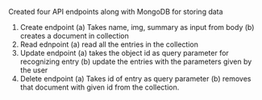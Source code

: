 Created four API endpoints along with MongoDB for storing data

1. Create endpoint
   (a) Takes name, img, summary as input from body
   (b) creates a document in collection
2. Read ednpoint
   (a) read all the entries in the collection
3. Update endpoint
   (a) takes the object id as query parameter for recognizing entry
   (b) update the entries with the parameters given by the user
4. Delete endpoint
   (a) Takes id of entry as query parameter
   (b) removes that document with given id from the collection.
